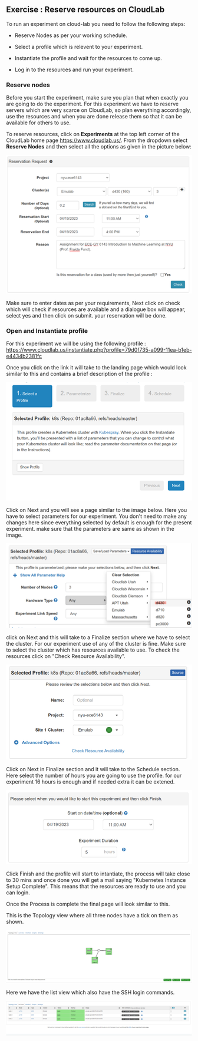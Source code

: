 
## Exercise : Reserve resources on CloudLab

To run an experiment on cloud-lab you need to follow the following steps: 
- Reserve Nodes as per your working schedule.

- Select a profile which is relevent to your experiment.

- Instantiate the profile and wait for the resources to come up.

- Log in to the resources and run your experiment.

### Reserve nodes

Before you start  the experiment, make sure you plan that when exactly you are going to do the experiment. For this experiment we have to reserve servers which are very scarce on CloudLab, so plan everything accordingly, use the resources and when you are done release them so that it can be available for others to use.

To reserve resources, click on **Experiments** at the top left corner of the CloudLab home page https://www.cloudlab.us/. From the dropdown select **Reserve Nodes** and then select all the options as given in the picture below:

![Reserve Nodes](../images/cloudlab-reservation.png)

Make sure to enter dates as per your requirements, Next click on check which will check if resources are available and a dialogue box will appear, select yes and then click on submit. your reservation will be done.

### Open and Instantiate profile

For this experiment we will be using the following profile : https://www.cloudlab.us/instantiate.php?profile=79d0f735-a099-11ea-b1eb-e4434b2381fc 

Once you click on the link it will take to the landing page which would look similar to this and contains a brief description of the profile :

![K8s Profile](../images/cloudlab-start-1.png)

Click on Next and you will see a page similar to the image below. Here you have to select parameters for our experiment. You don't need to make any changes here since everything selected by default is enough for the present experiment. make sure that the parameters are same as shown in the image.

![Parameterize](../images/cloudlab-start-2.png)

 click on Next and this will take to a Finalize section where we have to select the cluster. For our experiment use of any of the cluster is fine. Make sure to select the cluster which has resources available to use. To check the resources click on "Check Resource Availability".


![Finalize](../images/cloudlab-start-3.png)

Click on Next in Finalize section and it will take to the Schedule section. Here select the number of hours you are going to use the profile. for our experiment 16 hours is enough and if needed extra it can be extened.

![Schedule](../images/cloudlab-start-4.png)

Click Finish and the profile will start to intantiate, the process will take close to 30 mins and once done you will get a mail saying "Kubernetes Instance Setup Complete". This means that the resources are ready to use and you can login.  

Once the Process is complete the final page will look similar to this.

This is the Topology view where all three nodes have a tick on them as shown.

![Profile ready](../images/topology_view.png)

Here we have the list view which also have the SSH login commands.

![Profile ready](../images/list_view.png)

